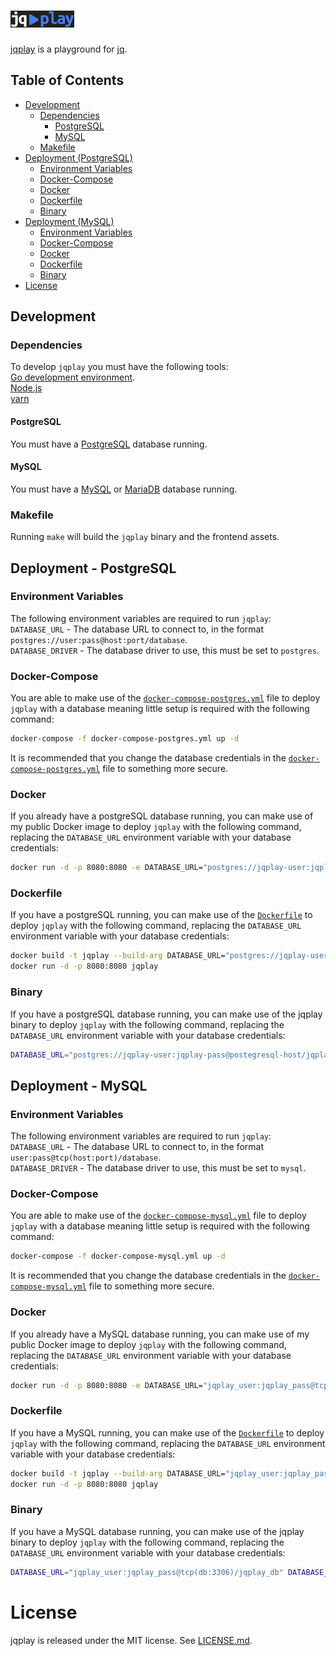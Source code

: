 # ![Alt text](assets/images/logo.png)
[jqplay](https://jqplay.jackoxi.systems) is a playground for [jq](https://github.com/stedolan/jq).

## Table of Contents
- [Development](#development)
   - [Dependencies](#dependencies)
      - [PostgreSQL](#postgresql)
      - [MySQL](#mysql)
   - [Makefile](#makefile)
- [Deployment (PostgreSQL)](#deployment---postgresql)
   - [Environment Variables](#environment-variables)
   - [Docker-Compose](#docker-compose)
   - [Docker](#docker)
   - [Dockerfile](#dockerfile)
   - [Binary](#binary)
- [Deployment (MySQL)](#deployment---mysql)
   - [Environment Variables](#environment-variables-1)
   - [Docker-Compose](#docker-compose-1)
   - [Docker](#docker-1)
   - [Dockerfile](#dockerfile-1)
   - [Binary](#binary-1)
- [License](#license)

## Development
### Dependencies
To develop `jqplay` you must have the following tools:\
[Go development environment](http://golang.org/doc/install).\
[Node.js](https://nodejs.org)\
[yarn](https://yarnpkg.com/)
#### PostgreSQL
You must have a [PostgreSQL](https://www.postgresql.org/) database running.
#### MySQL
You must have a [MySQL](https://www.mysql.com/) or [MariaDB](https://mariadb.org/) database running.
### Makefile
Running `make` will build the `jqplay` binary and the frontend assets.

## Deployment - PostgreSQL
### Environment Variables
The following environment variables are required to run `jqplay`:\
`DATABASE_URL` - The database URL to connect to, in the format `postgres://user:pass@host:port/database`.\
`DATABASE_DRIVER` - The database driver to use, this must be set to `postgres`.

### Docker-Compose
You are able to make use of the [`docker-compose-postgres.yml`](docker-compose-postgres.yml) file to deploy `jqplay` with a database meaning little setup is required with the following command:
```bash
docker-compose -f docker-compose-postgres.yml up -d
```
It is recommended that you change the database credentials in the [`docker-compose-postgres.yml`](docker-compose-postgres.yml) file to something more secure.

### Docker
If you already have a postgreSQL database running, you can make use of my public Docker image to deploy `jqplay` with the following command, replacing the `DATABASE_URL` environment variable with your database credentials:
```bash
docker run -d -p 8080:8080 -e DATABASE_URL="postgres://jqplay-user:jqplay-pass@postegresql-host/jqplay-db?sslmode=disable" DATABASE_DRIVER="postgres" registry.jackoxi.systems/public-images/jq-play-server:latest
```

### Dockerfile
If you have a postgreSQL running, you can make use of the [`Dockerfile`](Dockerfile) to deploy `jqplay` with the following command, replacing the `DATABASE_URL` environment variable with your database credentials:
```bash
docker build -t jqplay --build-arg DATABASE_URL="postgres://jqplay-user:jqplay-pass@postegresql-host/jqplay-db?sslmode=disable" DATABASE_DRIVER="postgres".
docker run -d -p 8080:8080 jqplay
```

### Binary
If you have a postgreSQL database running, you can make use of the jqplay binary to deploy `jqplay` with the following command, replacing the `DATABASE_URL` environment variable with your database credentials:
```bash
DATABASE_URL="postgres://jqplay-user:jqplay-pass@postegresql-host/jqplay-db?sslmode=disable" DATABASE_DRIVER="postgres"./jqplay
```

## Deployment - MySQL
### Environment Variables
The following environment variables are required to run `jqplay`:\
`DATABASE_URL` - The database URL to connect to, in the format `user:pass@tcp(host:port)/database`.\
`DATABASE_DRIVER` - The database driver to use, this must be set to `mysql`.

### Docker-Compose
You are able to make use of the [`docker-compose-mysql.yml`](docker-compose-mysql.yml) file to deploy `jqplay` with a database meaning little setup is required with the following command:
```bash
docker-compose -f docker-compose-mysql.yml up -d
```
It is recommended that you change the database credentials in the [`docker-compose-mysql.yml`](docker-compose-mysql.yml) file to something more secure.

### Docker
If you already have a MySQL database running, you can make use of my public Docker image to deploy `jqplay` with the following command, replacing the `DATABASE_URL` environment variable with your database credentials:
```bash
docker run -d -p 8080:8080 -e DATABASE_URL="jqplay_user:jqplay_pass@tcp(db:3306)/jqplay_db" registry.jackoxi.systems/public-images/jq-play-server:latest
```

### Dockerfile
If you have a MySQL running, you can make use of the [`Dockerfile`](Dockerfile) to deploy `jqplay` with the following command, replacing the `DATABASE_URL` environment variable with your database credentials:
```bash
docker build -t jqplay --build-arg DATABASE_URL="jqplay_user:jqplay_pass@tcp(db:3306)/jqplay_db" .
docker run -d -p 8080:8080 jqplay
```

### Binary
If you have a MySQL database running, you can make use of the jqplay binary to deploy `jqplay` with the following command, replacing the `DATABASE_URL` environment variable with your database credentials:
```bash
DATABASE_URL="jqplay_user:jqplay_pass@tcp(db:3306)/jqplay_db" DATABASE_DRIVER="mysql" ./jqplay
```

# License
jqplay is released under the MIT license. See [LICENSE.md](https://github.com/owenthereal/jqplay/blob/master/LICENSE.md).
